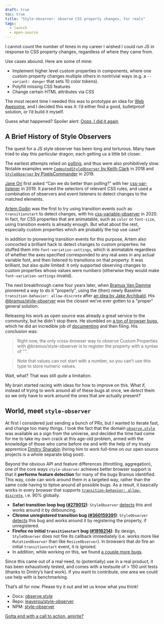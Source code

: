 ```yaml
---
draft: true
toc: true
title: "Style-observer: observe CSS property changes, for reals"
tags:
  - launch
  - open-source
---
```


I cannot count the number of times in my career I wished I could run JS in response to CSS property changes,
regardless of where they came from.

Use cases abound.
Here are some of mine:
- Implement higher level custom properties in components, where one custom property changes multiple others in nontrivial ways (e.g. a `--variant: danger` that sets 10 color tokens).
- Polyfill missing CSS features
- Change certain HTML attributes via CSS

The most recent time I needed this was to prototype an idea for [Web Awesome](https://webawesome.com),
and I decided this was it:
I’d either find a good, bulletproof solution, or I’d build it myself.

Guess what happened?
Spoiler alert:
<a href="https://observe.style" title="And I couldn't even resist registering a domain for it 🤦🏽‍♀️" class="call-to-action">Oops, I did it again</a>


## A Brief History of Style Observers

The quest for a JS style observer has been long and torturous.
Many have tried to slay this particular dragon, each getting us a little bit closer.

The earliest attempts relied on [polling](https://en.wikipedia.org/wiki/Polling_(computer_science)), and thus were also prohibitively slow.
Notable examples were [`ComputedStyleObserver` by Keith Clark](https://github.com/keithclark/ComputedStyleObserver) in 2018
and [`StyleObserver` by PixelsCommander](https://github.com/PixelsCommander/StyleObserver) in 2019.

[Jane Ori](https://propjockey.io) first asked “Can we do better than polling?” with her [css-var-listener](https://github.com/propjockey/css-var-listener) in 2019.
It parsed the selectors of relevant CSS rules, and used a combination of observers and event listeners to detect changes to the matched elements.

[Artem Godin](https://github.com/fluorumlabs) was the first to try using transition events such as `transitionstart` to detect changes, with his [css-variable-observer](https://github.com/fluorumlabs/css-variable-observer) in 2020.
In fact, for CSS properties that are animatable, such as `color` or `font-size`, using transition events is already enough.
But what about the rest, especially custom properties which are probably the top use case?

In addition to pioneering transition events for this purpose, Artem also concocted a brilliant hack to detect changes to custom properties:
he stuffed them into `font-variation-settings`, which is animatable regardless of whether the axes specified corresponded to any real axes in any actual variable font, and then listened to transitions on that property.
It was brilliant, but also quite limited: it only supported observing changes to custom properties whose values were numbers (otherwise they would make `font-variation-settings` invalid).

The next breakthrough came four years later, when [Bramus Van Damme](https://github.com/bramus) pioneered a way to do it "properly", using the (then) newly Baseline `transition-behavior: allow-discrete` after [an idea by Jake Archibald](https://github.com/w3c/csswg-drafts/issues/8982#issuecomment-2317203434).
His [@bramus/style-observer](https://github.com/bramus/style-observer) was the closest we’ve ever gotten to a "proper" general solution.

Releasing his work as open source was already a great service to the community, but he didn't stop there.
He stumbled on [a ton of browser bugs](https://allow-discrete-bugs.netlify.app/), which he did an incredible job of [documenting](https://www.bram.us/2024/08/31/introducing-bramus-style-observer-a-mutationobserver-for-css/#custom-props) and then filing.
His conclusion was:

> Right now, the only cross-browser way to observe Custom Properties with @bramus/style-observer is to register the property with a syntax of "<custom-ident>".

> Note that <custom-ident> values can not start with a number, so you can’t use this type to store numeric values.

Wait, what?
That was still _quite_ a limitation.

My brain started racing with ideas for how to improve on this.
What if, instead of trying to work around all of these bugs at once, we _detect_ them so we only have to work around the ones that are actually present?

## World, meet `style-observer`

At first I considered just sending a bunch of PRs, but I wanted to iterate fast, and change too many things.
I took the fact that the domain [`observe.style`](https:/`observe.style) was available as a sign from the universe, and decided the time had come for me to take my own crack at this age-old problem, armed with the knowledge of those who came before me and with the help of my trusty apprentice [Dmitry Sharabin](https://d12n.me/) (hiring him to work full-time on our open source projects is a whole separate blog post).

Beyond the obvious API and feature differences (throttling, aggregation),
one of the core ways `style-observer` achieves better browser support is that
it **performs feature detection** for many of the bugs Bramus identified.
This way, code can work around them in a targeted way, rather than the same code having to tiptoe around all possible bugs.
As a result, it basically works in every browser that supports [`transition-behavior: allow-discrete`](https://caniuse.com/mdn-css_properties_transition-behavior),
i.e. 90% globally.

- **Safari transition loop bug ([#279012](https://bugs.webkit.org/show_bug.cgi?id=279012))**:
`StyleObserver` [detects](https://github.com/LeaVerou/style-observer/blob/main/src/util/detect-transitionrun-loop.js) this and works around it by debouncing.
- **Chrome unregistered transition bug ([#360159391](https://issues.chromium.org/issues/360159391))**:
`StyleObserver` [detects](https://github.com/LeaVerou/style-observer/blob/main/src/util/detect-unregistered-transition.js) this bug and works around it by registering the property, if unregistered.
- **Firefox no initial `transitionstart` bug ([#1916214](https://bugzilla.mozilla.org/show_bug.cgi?id=1916214))**:
By design, `StyleObserver` does not fire its callback immediately (i.e. works more like `MutationObserver` than like `ResizeObserver`).
In browsers that *do* fire an initial `transitionstart` event, it is ignored.
- In addition, while working on this, we found [a couple more bugs](https://github.com/LeaVerou/style-observer/issues/42).

Since this came out of a real need, to (potentially) use in a real product, it has been exhaustively tested, and comes with a testsuite of > 150 unit tests (thanks to Dmitry’s hard work).
If you want to contribute, one area we could use help with is benchmarking.

That’s all for now.
Please try it out and let us know what you think!

- Docs: [observe.style](https://observe.style)
- Repo: [leaverou/style-observer](https://github.com/LeaVerou/style-observer)
- NPM: [style-observer](https://www.npmjs.com/package/style-observer)

<a href="https://observe.style" class="call-to-action">Gotta end with a call to action, amirite?</a>

